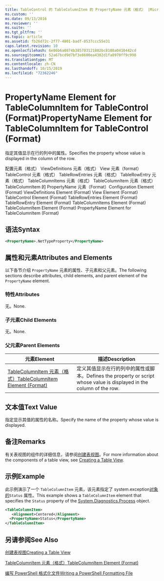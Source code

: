 ```yaml
---
title: TableControl 的 TableColumnItem 的 PropertyName 元素（格式） |Microsoft Docs
ms.custom: ''
ms.date: 09/13/2016
ms.reviewer: ''
ms.suite: ''
ms.tgt_pltfrm: ''
ms.topic: article
ms.assetid: fb26d72c-2f77-4801-badf-0537ccc55e31
caps.latest.revision: 10
ms.openlocfilehash: 6e86b6a0874b385703121802bc8108a0410442cd
ms.sourcegitcommit: 52a67bcd9d7bf3e8600ea4302d1fa8970ff9c998
ms.translationtype: MT
ms.contentlocale: zh-CN
ms.lasthandoff: 10/15/2019
ms.locfileid: "72362246"
---
```

# <a name="propertyname-element-for-tablecolumnitem-for-tablecontrol-format"></a><span data-ttu-id="12e23-102">PropertyName Element for TableColumnItem for TableControl (Format)</span><span class="sxs-lookup"><span data-stu-id="12e23-102">PropertyName Element for TableColumnItem for TableControl (Format)</span></span>

<span data-ttu-id="12e23-103">指定其值显示在行的列中的属性。</span><span class="sxs-lookup"><span data-stu-id="12e23-103">Specifies the property whose value is displayed in the column of the row.</span></span>

<span data-ttu-id="12e23-104">配置元素（格式） ViewDefinitions 元素（格式） View 元素（format） TableControl 元素（格式） TableRowEntries 元素（格式） TableRowEntry 元素（格式） TableColumnItems 元素（格式） TableColumnItem 元素（格式）TableColumnItem 的 PropertyName 元素（Format）</span><span class="sxs-lookup"><span data-stu-id="12e23-104">Configuration Element (Format) ViewDefinitions Element (Format) View Element (Format) TableControl Element (Format) TableRowEntries Element (Format) TableRowEntry Element (Format) TableColumnItems Element (Format) TableColumnItem Element (Format) PropertyName Element for TableColumnItem (Format)</span></span>

## <a name="syntax"></a><span data-ttu-id="12e23-105">语法</span><span class="sxs-lookup"><span data-stu-id="12e23-105">Syntax</span></span>

```xml
<PropertyName>.NetTypeProperty</PropertyName>
```

## <a name="attributes-and-elements"></a><span data-ttu-id="12e23-106">属性和元素</span><span class="sxs-lookup"><span data-stu-id="12e23-106">Attributes and Elements</span></span>

<span data-ttu-id="12e23-107">以下各节介绍 `PropertyName` 元素的属性、子元素和父元素。</span><span class="sxs-lookup"><span data-stu-id="12e23-107">The following sections describe attributes, child elements, and parent element of the `PropertyName` element.</span></span>

### <a name="attributes"></a><span data-ttu-id="12e23-108">特性</span><span class="sxs-lookup"><span data-stu-id="12e23-108">Attributes</span></span>

<span data-ttu-id="12e23-109">无。</span><span class="sxs-lookup"><span data-stu-id="12e23-109">None.</span></span>

### <a name="child-elements"></a><span data-ttu-id="12e23-110">子元素</span><span class="sxs-lookup"><span data-stu-id="12e23-110">Child Elements</span></span>

<span data-ttu-id="12e23-111">无。</span><span class="sxs-lookup"><span data-stu-id="12e23-111">None.</span></span>

### <a name="parent-elements"></a><span data-ttu-id="12e23-112">父元素</span><span class="sxs-lookup"><span data-stu-id="12e23-112">Parent Elements</span></span>

|<span data-ttu-id="12e23-113">元素</span><span class="sxs-lookup"><span data-stu-id="12e23-113">Element</span></span>|<span data-ttu-id="12e23-114">描述</span><span class="sxs-lookup"><span data-stu-id="12e23-114">Description</span></span>|
|-------------|-----------------|
|[<span data-ttu-id="12e23-115">TableColumnItem 元素（格式）</span><span class="sxs-lookup"><span data-stu-id="12e23-115">TableColumnItem Element (Format)</span></span>](./tablecolumnitem-element-for-tablecolumnitems-for-tablecontrol-format.md)|<span data-ttu-id="12e23-116">定义其值显示在行的列中的属性或脚本。</span><span class="sxs-lookup"><span data-stu-id="12e23-116">Defines the property or script whose value is displayed in the column of the row.</span></span>|

## <a name="text-value"></a><span data-ttu-id="12e23-117">文本值</span><span class="sxs-lookup"><span data-stu-id="12e23-117">Text Value</span></span>

<span data-ttu-id="12e23-118">指定显示其值的属性的名称。</span><span class="sxs-lookup"><span data-stu-id="12e23-118">Specify the name of the property whose value is displayed.</span></span>

## <a name="remarks"></a><span data-ttu-id="12e23-119">备注</span><span class="sxs-lookup"><span data-stu-id="12e23-119">Remarks</span></span>

<span data-ttu-id="12e23-120">有关表视图的组件的详细信息，请参阅[创建表视图](./creating-a-table-view.md)。</span><span class="sxs-lookup"><span data-stu-id="12e23-120">For more information about the components of a table view, see [Creating a Table View](./creating-a-table-view.md).</span></span>

## <a name="example"></a><span data-ttu-id="12e23-121">示例</span><span class="sxs-lookup"><span data-stu-id="12e23-121">Example</span></span>

<span data-ttu-id="12e23-122">此示例演示了一个 `TableColumnItem` 元素，该元素指定了 system.exception[对象的](/dotnet/api/System.Diagnostics.Process)`Status` 属性。</span><span class="sxs-lookup"><span data-stu-id="12e23-122">This example shows a `TableColumnItem` element that specifies the `Status` property of the [System.Diagnostics.Process](/dotnet/api/System.Diagnostics.Process) object.</span></span>

```xml
<TableColumnItem>
   <Alignment>Centered</Alignment>
  <PropertyName>Status</PropertyName>
</TableColumnItem>

```

## <a name="see-also"></a><span data-ttu-id="12e23-123">另请参阅</span><span class="sxs-lookup"><span data-stu-id="12e23-123">See Also</span></span>

[<span data-ttu-id="12e23-124">创建表视图</span><span class="sxs-lookup"><span data-stu-id="12e23-124">Creating a Table View</span></span>](./creating-a-table-view.md)

[<span data-ttu-id="12e23-125">TableColumnItem 元素（格式）</span><span class="sxs-lookup"><span data-stu-id="12e23-125">TableColumnItem Element (Format)</span></span>](./tablecolumnitem-element-for-tablecolumnitems-for-tablecontrol-format.md)

[<span data-ttu-id="12e23-126">编写 PowerShell 格式化文件</span><span class="sxs-lookup"><span data-stu-id="12e23-126">Writing a PowerShell Formatting File</span></span>](./writing-a-powershell-formatting-file.md)
